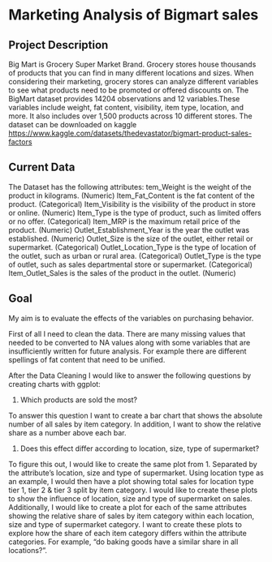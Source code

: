 # Marketing Analysis of Bigmart sales

## Project Description

Big Mart is Grocery Super Market Brand. Grocery stores house thousands
of products that you can find in many different locations and sizes.
When considering their marketing, grocery stores can analyze different
variables to see what products need to be promoted or offered discounts
on. The BigMart dataset provides 14204 observations and 12
variables.These variables include weight, fat content, visibility, item
type, location, and more. It also includes over 1,500 products across 10
different stores. The dataset can be downloaded on kaggle
<https://www.kaggle.com/datasets/thedevastator/bigmart-product-sales-factors>

## Current Data

The Dataset has the following attributes: tem\_Weight is the weight of
the product in kilograms. (Numeric) Item\_Fat\_Content is the fat
content of the product. (Categorical) Item\_Visibility is the visibility
of the product in store or online. (Numeric) Item\_Type is the type of
product, such as limited offers or no offer. (Categorical) Item\_MRP is
the maximum retail price of the product. (Numeric)
Outlet\_Establishment\_Year is the year the outlet was established.
(Numeric) Outlet\_Size is the size of the outlet, either retail or
supermarket. (Categorical) Outlet\_Location\_Type is the type of
location of the outlet, such as urban or rural area. (Categorical)
Outlet\_Type is the type of outlet, such as sales departmental store or
supermarket. (Categorical) Item\_Outlet\_Sales is the sales of the
product in the outlet. (Numeric)

## Goal

My aim is to evaluate the effects of the variables on purchasing
behavior.

First of all I need to clean the data. There are many missing values
that needed to be converted to NA values along with some variables that
are insufficiently written for future analysis. For example there are
different spellings of fat content that need to be unified.

After the Data Cleaning I would like to answer the following questions
by creating charts with ggplot:

1.  Which products are sold the most?

To answer this question I want to create a bar chart that shows the
absolute number of all sales by item category. In addition, I want to
show the relative share as a number above each bar.

1.  Does this effect differ according to location, size, type of
    supermarket?

To figure this out, I would like to create the same plot from 1.
Separated by the attribute’s location, size and type of supermarket.
Using location type as an example, I would then have a plot showing
total sales for location type tier 1, tier 2 & tier 3 split by item
category. I would like to create these plots to show the influence of
location, size and type of supermarket on sales. Additionally, I would
like to create a plot for each of the same attributes showing the
relative share of sales by item category within each location, size and
type of supermarket category. I want to create these plots to explore
how the share of each item category differs within the attribute
categories. For example, “do baking goods have a similar share in all
locations?”.
